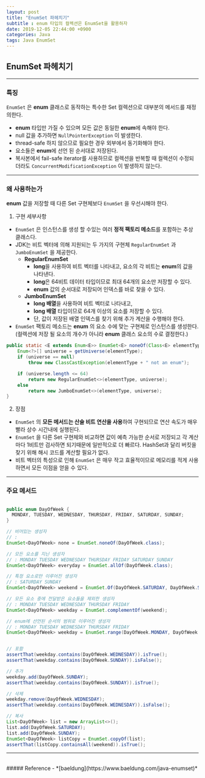 ```yaml
---
layout: post
title: "EnumSet 파헤치기"
subtitle : enum 타입의 컬렉션은 EnumSet을 활용하자
date: 2019-12-05 22:44:00 +0900
categories: Java
tags: Java EnumSet
---
```


## EnumSet 파헤치기

---

### 특징
`EnumSet` 은 **enum** 클래스로 동작하는 특수한 Set 컬렉션으로 대부분의 메서드를 재정의한다.

- **enum** 타입만 가질 수 있으며 모든 값은 동일한 **enum**에 속해야 한다.
- null 값을 추가하면 `NullPointerException` 이 발생한다.
- thread-safe 하지 않으므로 필요한 경우 외부에서 동기화해야 한다.
- 요소들은 **enum**에 선언 된 순서대로 저장된다.
- 복사본에서 fail-safe iterator를 사용하므로 컬렉션을 반복할 때 컬렉션이 수정되더라도 `ConcurrentModificationException` 이 발생하지 않는다.

---

### 왜 사용하는가
**enum** 값을 저장할 때 다른 Set 구현체보다 `EnumSet` 을 우선시해야 한다.

1) 구현 세부사항
- `EnumSet` 은 인스턴스를 생성 할 수있는 여러 **정적 팩토리 메소드**를 포함하는 추상 클래스다.
- JDK는 비트 벡터에 의해 지원되는 두 가지의 구현체 `RegularEnumSet` 과 `JumboEnumSet` 을 제공한다.
    - **RegularEnumSet**
        - **long**을 사용하여 비트 벡터를 나타내고, 요소의 각 비트는 **enum**의 값을 나타낸다. 
        - **long**은 64비트 데이터 타입이므로 최대 64개의 요소만 저장할 수 있다.
        - **enum** 값의 순서대로 저장되어 인덱스를 바로 찾을 수 있다.
    - **JumboEnumSet**
        - **long 배열**을 사용하여 비트 벡터로 나타내고, 
        - **long 배열** 타입이므로 64개 이상의 요소를 저장할 수 있다. 
        - 단, 값이 저장된 배열 인덱스를 찾기 위해 추가 계산을 수행해야 한다.
- `EnumSet` 팩토리 메소드는 **enum** 의 요소 수에 맞는 구현체로 인스턴스를 생성한다.
(컬렉션에 저장 될 요소의 개수가 아니라 **enum** 클래스 요소의 수로 결정한다.)

```java
public static <E extends Enum<E>> EnumSet<E> noneOf(Class<E> elementType) {
    Enum<?>[] universe = getUniverse(elementType);
    if (universe == null)
        throw new ClassCastException(elementType + " not an enum");

    if (universe.length <= 64)
        return new RegularEnumSet<>(elementType, universe);
    else
        return new JumboEnumSet<>(elementType, universe);
}
```

2) 장점
- `EnumSet` 의 **모든 메서드는 산술 비트 연산을 사용**하여 구현되므로 연산 속도가 매우 빨라 상수 시간내에 실행된다.
- `EnumSet` 을 다른 Set 구현체와 비교하면 값이 예측 가능한 순서로 저장되고 각 계산마다 1비트만 검사하면 되기때문에 일반적으로 더 빠르다. HashSet과 달리 버킷을 찾기 위해 해시 코드를 계산할 필요가 없다.
- 비트 벡터의 특성으로 인해 `EnumSet` 은 매우 작고 효율적이므로 메모리를 적게 사용하면서 모든 이점을 얻을 수 있다.

---

### 주요 메서드

```java

public enum DayOfWeek {
  MONDAY, TUESDAY, WEDNESDAY, THURSDAY, FRIDAY, SATURDAY, SUNDAY;
}

// 비어있는 생성자
// :
EnumSet<DayOfWeek> none = EnumSet.noneOf(DayOfWeek.class);

// 모든 요소를 지닌 생성자 
// : MONDAY TUESDAY WEDNESDAY THURSDAY FRIDAY SATURDAY SUNDAY
EnumSet<DayOfWeek> everyday = EnumSet.allOf(DayOfWeek.class);

// 특정 요소로만 이루어진 생성자 
// : SATURDAY SUNDAY
EnumSet<DayOfWeek> weekend = EnumSet.Of(DayOfWeek.SATURDAY, DayOfWeek.SUNDAY);

// 모든 요소 중에 전달받은 요소들을 제외한 생성자
// : MONDAY TUESDAY WEDNESDAY THURSDAY FRIDAY
EnumSet<DayOfWeek> weekday = EnumSet.complementOf(weekend);

// enum에 선언된 순서의 범위로 이루어진 생성자 
// : MONDAY TUESDAY WEDNESDAY THURSDAY FRIDAY
EnumSet<DayOfWeek> weekday = EnumSet.range(DayOfWeek.MONDAY, DayOfWeek.FRIDAY);


// 포함
assertThat(weekday.contains(DayOfWeek.WEDNESDAY)).isTrue();
assertThat(weekday.contains(DayOfWeek.SUNDAY)).isFalse();

// 추가
weekday.add(DayOfWeek.SUNDAY);
assertThat(weekday.contains(DayOfWeek.SUNDAY)).isTrue();

// 삭제
weekday.remove(DayOfWeek.WEDNESDAY);
assertThat(weekday.contains(DayOfWeek.WEDNESDAY)).isFalse();

// 복사
List<DayOfWeek> list = new ArrayList<>();
list.add(DayOfWeek.SATURDAY);
list.add(DayOfWeek.SUNDAY);
EnumSet<DayOfWeek> listCopy = EnumSet.copyOf(list);
assertThat(listCopy.containsAll(weekend)).isTrue();

```

---

<br>
##### Reference
- *[baeldung](https://www.baeldung.com/java-enumset)*